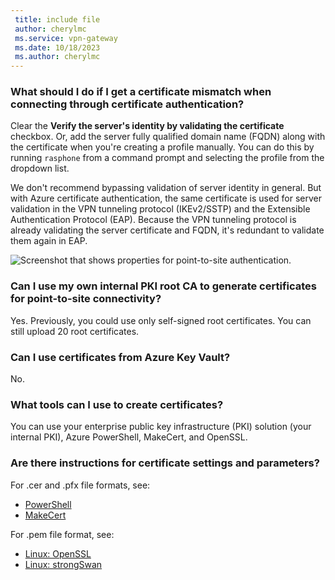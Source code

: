 ```yaml
---
 title: include file
 author: cherylmc
 ms.service: vpn-gateway
 ms.date: 10/18/2023
 ms.author: cherylmc
---
```



### What should I do if I get a certificate mismatch when connecting through certificate authentication?

Clear the **Verify the server's identity by validating the certificate** checkbox. Or, add the server fully qualified domain name (FQDN) along with the certificate when you're creating a profile manually. You can do this by running `rasphone` from a command prompt and selecting the profile from the dropdown list.

We don't recommend bypassing validation of server identity in general. But with Azure certificate authentication, the same certificate is used for server validation in the VPN tunneling protocol (IKEv2/SSTP) and the Extensible Authentication Protocol (EAP). Because the VPN tunneling protocol is already validating the server certificate and FQDN, it's redundant to validate them again in EAP.

![Screenshot that shows properties for point-to-site authentication.](./media/vpn-gateway-faq-p2s-all-include/servercert.png "Server Certificate")

### Can I use my own internal PKI root CA to generate certificates for point-to-site connectivity?

Yes. Previously, you could use only self-signed root certificates. You can still upload 20 root certificates.

### Can I use certificates from Azure Key Vault?

No.

### What tools can I use to create certificates?

You can use your enterprise public key infrastructure (PKI) solution (your internal PKI), Azure PowerShell, MakeCert, and OpenSSL.

### <a name="certsettings"></a>Are there instructions for certificate settings and parameters?

For .cer and .pfx file formats, see:

* [PowerShell](../articles/vpn-gateway/vpn-gateway-certificates-point-to-site.md)
* [MakeCert](../articles/vpn-gateway/vpn-gateway-certificates-point-to-site-makecert.md)

For .pem file format, see:

* [Linux: OpenSSL](../articles/vpn-gateway/point-to-site-certificates-linux-openssl.md)
* [Linux: strongSwan](../articles/vpn-gateway/vpn-gateway-certificates-point-to-site-linux.md)

